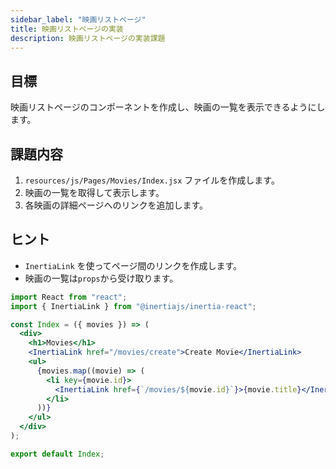 ```yaml
---
sidebar_label: "映画リストページ"
title: 映画リストページの実装
description: 映画リストページの実装課題
---
```


## 目標

映画リストページのコンポーネントを作成し、映画の一覧を表示できるようにします。

## 課題内容

1. `resources/js/Pages/Movies/Index.jsx` ファイルを作成します。
2. 映画の一覧を取得して表示します。
3. 各映画の詳細ページへのリンクを追加します。

## ヒント

- `InertiaLink` を使ってページ間のリンクを作成します。
- 映画の一覧は`props`から受け取ります。

```jsx
import React from "react";
import { InertiaLink } from "@inertiajs/inertia-react";

const Index = ({ movies }) => (
  <div>
    <h1>Movies</h1>
    <InertiaLink href="/movies/create">Create Movie</InertiaLink>
    <ul>
      {movies.map((movie) => (
        <li key={movie.id}>
          <InertiaLink href={`/movies/${movie.id}`}>{movie.title}</InertiaLink>
        </li>
      ))}
    </ul>
  </div>
);

export default Index;
```
